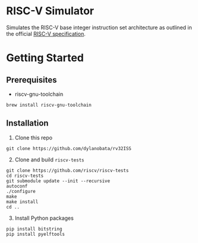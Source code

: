 # RISC-V Simulator
Simulates the RISC-V base integer instruction set architecture as outlined in the official [RISC-V specification](https://riscv.org/wp-content/uploads/2017/05/riscv-spec-v2.2.pdf).

# Getting Started
## Prerequisites
  * riscv-gnu-toolchain

```
brew install riscv-gnu-toolchain
```

## Installation

1. Clone this repo

```
git clone https://github.com/dylanobata/rv32ISS
```

2. Clone and build ```riscv-tests```

```
git clone https://github.com/riscv/riscv-tests
cd riscv-tests
git submodule update --init --recursive
autoconf
./configure
make
make install
cd ..
```

3. Install Python packages

```
pip install bitstring
pip install pyelftools
```
